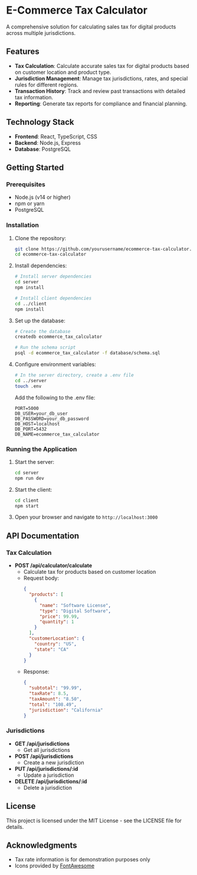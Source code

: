 # E-Commerce Tax Calculator

A comprehensive solution for calculating sales tax for digital products across multiple jurisdictions.

## Features

- **Tax Calculation**: Calculate accurate sales tax for digital products based on customer location and product type.
- **Jurisdiction Management**: Manage tax jurisdictions, rates, and special rules for different regions.
- **Transaction History**: Track and review past transactions with detailed tax information.
- **Reporting**: Generate tax reports for compliance and financial planning.

## Technology Stack

- **Frontend**: React, TypeScript, CSS
- **Backend**: Node.js, Express
- **Database**: PostgreSQL

## Getting Started

### Prerequisites

- Node.js (v14 or higher)
- npm or yarn
- PostgreSQL

### Installation

1. Clone the repository:
   ```bash
   git clone https://github.com/yourusername/ecommerce-tax-calculator.git
   cd ecommerce-tax-calculator
   ```

2. Install dependencies:
   ```bash
   # Install server dependencies
   cd server
   npm install

   # Install client dependencies
   cd ../client
   npm install
   ```

3. Set up the database:
   ```bash
   # Create the database
   createdb ecommerce_tax_calculator

   # Run the schema script
   psql -d ecommerce_tax_calculator -f database/schema.sql
   ```

4. Configure environment variables:
   ```bash
   # In the server directory, create a .env file
   cd ../server
   touch .env
   ```

   Add the following to the .env file:
   ```
   PORT=5000
   DB_USER=your_db_user
   DB_PASSWORD=your_db_password
   DB_HOST=localhost
   DB_PORT=5432
   DB_NAME=ecommerce_tax_calculator
   ```

### Running the Application

1. Start the server:
   ```bash
   cd server
   npm run dev
   ```

2. Start the client:
   ```bash
   cd client
   npm start
   ```

3. Open your browser and navigate to `http://localhost:3000`

## API Documentation

### Tax Calculation

- **POST /api/calculator/calculate**
  - Calculate tax for products based on customer location
  - Request body:
    ```json
    {
      "products": [
        {
          "name": "Software License",
          "type": "Digital Software",
          "price": 99.99,
          "quantity": 1
        }
      ],
      "customerLocation": {
        "country": "US",
        "state": "CA"
      }
    }
    ```
  - Response:
    ```json
    {
      "subtotal": "99.99",
      "taxRate": 8.5,
      "taxAmount": "8.50",
      "total": "108.49",
      "jurisdiction": "California"
    }
    ```

### Jurisdictions

- **GET /api/jurisdictions**
  - Get all jurisdictions
- **POST /api/jurisdictions**
  - Create a new jurisdiction
- **PUT /api/jurisdictions/:id**
  - Update a jurisdiction
- **DELETE /api/jurisdictions/:id**
  - Delete a jurisdiction

## License

This project is licensed under the MIT License - see the LICENSE file for details.

## Acknowledgments

- Tax rate information is for demonstration purposes only
- Icons provided by [FontAwesome](https://fontawesome.com/)